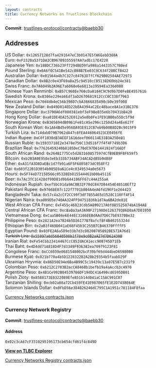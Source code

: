 ```yaml
---
layout: contracts
title: Currency Networks on Trustlines Blockchain
---
```


**Commit**: [trustlines-protocol/contracts@baebb30](https://github.com/trustlines-protocol/contracts/commit/baebb308d9ef868408c3449250aa9d963cc61d71)

## Addresses

US Dollar: `0x12657128d7fa4291647eC3b0147E5fA6EebD388A`  
Euro: `0xF2320a5371DA3CB967B9355597AA7adEc17E4220`  
Japanese Yen: `0x18BDC736b23Ff7294BED9fa988a1443357C7B0ed`  
Pound Sterling: `0x0A6f0C541Be542c098B7Ee03C9C634f20BCf8422`  
Australian Dollar: `0x01564a4b7C327c84763D7fCf629B02584AE72973`  
Canadian Dollar: `0x8B2c0e43F69a8a25c94510cC85138260bb24e381`  
Swiss Franc: `0x7A6049b3A96E7a6D68e6e6813a19594Ea336d080`  
Chinese Yuan Renminbi: `0xB57C960Ee760cDa8184C9C9d9b7D0FeBE4557616`  
Swedish Krona: `0x8306e229ea6Edf3aD2670681912CcC0C338f7963`  
Mexican Peso: `0x70d4db4eC56b398D7cbA3666835490cb0e39f008`  
New Zealand Dollar: `0x049D814ED22bEA4394aC2Ec48bace8A1e31BC376`  
Singapore Dollar: `0xc3790A6df080381ebf3eF9BeB35e6b70431bB420`  
Hong Kong Dollar: `0xa81DE4DA252E012a5e8b0Fe1FE91BB0a55Dc5f9d`  
Norwegian Krone: `0xB365694dB0961Fe81cA5e296c1250d24a4Ee627f`  
South Korean Won: `0x1A64Bd5e956DA93E912CB7eb9b00B8D2Bc9015F9`  
Turkish Lira: `0x714dabD79B7962dA47c8fEA446064523CE0456fE`  
Indian Rupee: `0xC0f1030d83AEEF1616deef060114E31B3A25De81`  
Russian Ruble: `0x15933718E2e3478e756C13d516f7f4f4F749b3D6`  
Brazilian Real: `0x77626459240b8105DeC70dC97D61441924f166Df`  
South African Rand: `0x264B1775Ce5d2831608575974CfB9EB9F8F659f5`  
Bitcoin: `0xb2B3A0E958e3eEb333b734ABF34ACA2dB5b94B8F`  
Ether: `0xA31fA3D8DaEBc1d7fb91a6F5F6805873dC958Ff2`  
Dai: `0x603f22B1D3854b985E0a61Ce4c0349534a0e5673`  
Hours: `0x5F74eD72158566c05328Eb815544461bD0b45116`  
Beer: `0x7Ac3fC1C428df99D81d9b644106FF67c44A155aA`  
Indonesian Rupiah: `0xef5bC01da9AC8B32F78dC847D84454E48510Ef72`  
Pakistani Rupee: `0x97668E07c122f7701b804A4eA6fd196F1e264423`  
Bangladeshi Taka: `0x57c4a2cCF2CC99f3dF7855465d1528C110Ff4F14`  
Nigerian Naira: `0xa809D5e740AA324FF94751836b1d7Aa6BA2de81E`  
West African CFA Franc: `0xF455c46823Cdb5A899217A0f085525874bA194A8`  
Central African CFA Franc: `0xc8a0a3aA3A98F27198De126379386D8aA7D01950`  
Vietnamese Dong: `0xCaa5B04e6E44EC3106EEBdAAd7D6C7bE9370Be32`  
Philippine Peso: `0x2421A2ea7B24b5D26177B78afcf8F4B40255324d`  
Ethiopian Birr: `0x2aB3f469D041aE68F45b3C255B7CB46370FfffF5`  
Egyptian Pound: `0x03FE2A6a589e33b7d3cD8208705092BE572A76d1`  
~~Turkish Lira: `0x55997a8d56840508b1f78e9c0B2aA27d7D62430B`~~  
Iranian Rial: `0xFe54Cbb23414467CcC052dACA1ecc908745D71Eb`  
Thai Baht: `0x4D4dd71A818D4F7d3349F936382ea70979123F81`  
Congolese Franc: `0xCC6039e0681548002bcF39bf65d444beD65980B0`  
Burmese Kyat: `0x821b770a4b5D1228322B2A2Bb29354b5faabD29F`  
Ukrainian Hryvnia: `0x86D50E94e6Ba4B99C5c19439c13a07E5B7c231f9`  
Colombian Peso: `0x6212C2783B2acCA8468b1befb19a4aAccb3c4970`  
Argentine Peso: `0x4B1Ce992B04539786DF19dDC416490cd6595DB01`  
Polish Zloty: `0x8588173E0322089Efe851b14d041aC15AC991C07`  
Tanzanian Shilling: `0xcb02a08a72Cb459fE41E987065fE1E2D7438E64E`  
Solomon Islands Dollar: `0x0FbD56e384826246dC795C1A1951c781184F8faa`

[Currency Networks contracts.json](json/currency_networks_contracts_json)

### Currency Network Registry

**Commit**: [trustlines-protocol/contracts@baebb30](https://github.com/trustlines-protocol/contracts/commit/baebb308d9ef868408c3449250aa9d963cc61d71)

#### Address

`0x02c3cA67cF3310295195173cb654cfd61f4c849D`

**[View on TLBC Explorer](https://explore.tlbc.trustlines.foundation/address/0x02c3ca67cf3310295195173cb654cfd61f4c849d/transactions)**

[Currency Networks Registry contracts.json](json/currency_networks_registry_contracts_json)
